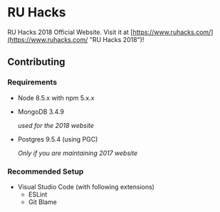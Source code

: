 # RU Hacks 

RU Hacks 2018 Official Website. Visit it at [https://www.ruhacks.com/](https://www.ruhacks.com/ "RU Hacks 2018")!

## Contributing

### Requirements

- Node 8.5.x with npm 5.x.x
- 
  MongoDB 3.4.9

  _used for the 2018 website_
- 
  Postgres 9.5.4 (using PGC)

  _Only if you are maintaining 2017 website_

### Recommended Setup

- Visual Studio Code (with following extensions)
  - ESLint
  - Git Blame